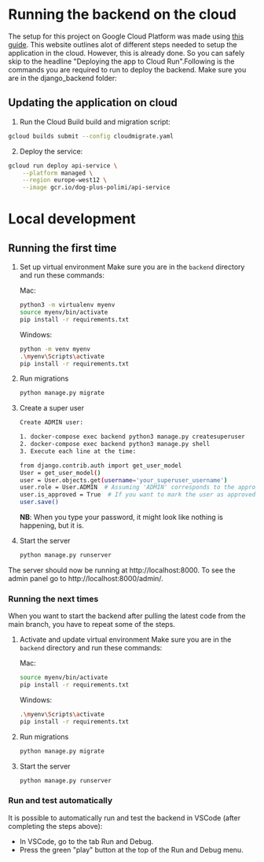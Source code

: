# Running the backend on the cloud
The setup for this project on Google Cloud Platform was made using [this guide](https://cloud.google.com/python/django/run). This website outlines alot of different steps needed to setup the application in the cloud. However, this is already done. So you can safely skip to the headline "Deploying the app to Cloud Run".Following is the commands you are required to run to deploy the backend. Make sure you are in the django_backend folder:

## Updating the application on cloud
1. Run the Cloud Build build and migration script:
```sh 
gcloud builds submit --config cloudmigrate.yaml
```
2. Deploy the service:
```sh 
gcloud run deploy api-service \
    --platform managed \
    --region europe-west12 \
    --image gcr.io/dog-plus-polimi/api-service
```



# Local development

## Running the first time

1. Set up virtual environment
   Make sure you are in the `backend` directory and run these commands:

   Mac:

   ```bash
   python3 -m virtualenv myenv
   source myenv/bin/activate
   pip install -r requirements.txt
   ```

   Windows:

   ```bash
   python -m venv myenv
   .\myenv\Scripts\activate
   pip install -r requirements.txt
   ```

2. Run migrations

   ```bash
   python manage.py migrate
   ```

3. Create a super user

   ```bash
   Create ADMIN user:

   1. docker-compose exec backend python3 manage.py createsuperuser
   2. docker-compose exec backend python3 manage.py shell
   3. Execute each line at the time:
   
   from django.contrib.auth import get_user_model
   User = get_user_model()
   user = User.objects.get(username='your_superuser_username')
   user.role = User.ADMIN  # Assuming 'ADMIN' corresponds to the appropriate choice in your ROLE_CHOICES
   user.is_approved = True  # If you want to mark the user as approved
   user.save()
   ```

   **NB**: When you type your password, it might look like nothing is happening, but it is.

4. Start the server
   ```bash
   python manage.py runserver
   ```

The server should now be running at http://localhost:8000.
To see the admin panel go to http://localhost:8000/admin/.

### Running the next times

When you want to start the backend after pulling the latest code from the main branch, you have to repeat some of the steps.

1. Activate and update virtual environment
   Make sure you are in the `backend` directory and run these commands:

   Mac:

   ```bash
   source myenv/bin/activate
   pip install -r requirements.txt
   ```

   Windows:

   ```bash
   .\myenv\Scripts\activate
   pip install -r requirements.txt
   ```

2. Run migrations

   ```bash
   python manage.py migrate
   ```

3. Start the server
   ```bash
   python manage.py runserver
   ```

### Run and test automatically

It is possible to automatically run and test the backend in VSCode (after completing the steps above):

- In VSCode, go to the tab Run and Debug.
- Press the green "play" button at the top of the Run and Debug menu.

